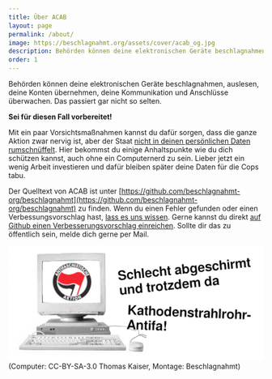 ```yaml
---
title: Über ACAB
layout: page
permalink: /about/
image: https://beschlagnahmt.org/assets/cover/acab_og.jpg
description: Behörden können deine elektronischen Geräte beschlagnahmen, auslesen, deine Konten übernehmen, deine Kommunikation und Anschlüsse überwachen. Sei für diesen Fall vorbereitet!
order: 1
---
```

Behörden können deine elektronischen Geräte beschlagnahmen, auslesen, deine Konten übernehmen, deine Kommunikation und Anschlüsse überwachen. Das passiert gar nicht so selten. 

**Sei für diesen Fall vorbereitet!**

Mit ein paar Vorsichtsmaßnahmen kannst du dafür sorgen, dass die ganze Aktion zwar nervig ist, aber der Staat [nicht in deinen persönlichen Daten rumschnüffelt](https://www.kontextwochenzeitung.de/debatte/438/linksunten-6138.html). 
Hier bekommst du einige Anhaltspunkte wie du dich schützen kannst, auch ohne ein Computernerd zu sein. Lieber jetzt ein wenig Arbeit investieren und dafür bleiben später deine Daten für die Cops tabu.

Der Quelltext von ACAB ist unter [https://github.com/beschlagnahmt-org/beschlagnahmt](https://github.com/beschlagnahmt-org/beschlagnahmt) zu finden. 
Wenn du einen Fehler gefunden oder einen Verbessungsvorschlag hast, [lass es uns wissen](https://github.com/beschlagnahmt-org/beschlagnahmt/issues).
Gerne kannst du direkt [auf Github einen Verbesserungsvorschlag einreichen](https://github.com/beschlagnahmt-org/beschlagnahmt/pulls).
Sollte dir das zu öffentlich sein, melde dich gerne per Mail.

![](../assets/pages/crt-antifa.jpg)  
(Computer: CC-BY-SA-3.0 Thomas Kaiser, Montage: Beschlagnahmt)
